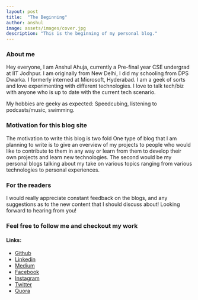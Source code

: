 ```yaml
---
layout: post
title:  "The Beginning"
author: anshul
image: assets/images/cover.jpg
description: "This is the beginning of my personal blog."
---
```


### About me
Hey everyone, I am Anshul Ahuja, currently a Pre-final year CSE undergrad at IIT Jodhpur.
I am originally from New Delhi, I did my schooling from DPS Dwarka.
I formerly interned at Microsoft, Hyderabad.
I am a geek of sorts and love experimenting with different technologies.
I love to talk tech/biz with anyone who is up to date with the current tech scenario.

My hobbies are geeky as expected: Speedcubing, listening to podcasts/music, swimming. 


### Motivation for this blog site
The motivation to write this blog is two fold
One type of blog that I am planning to write is to give an overview of my projects to people who would like to contribute to them in any way or learn from them to develop their own projects and learn new technologies.
The second would be my personal blogs talking about my take on various topics ranging from various technologies to personal experiences.

### For the readers
I would really appreciate constant feedback on the blogs, and any suggestions as to the new content that I should discuss about!
Looking forward to hearing from you!

### Feel free to follow me and checkout my work 

#### Links:
* [Github](https://github.com/anshulahuja98)
* [Linkedin](https://www.linkedin.com/in/anshul-ahuja/)
* [Medium](https://medium.com/@anshul.ahu)
* [Facebook](https://www.facebook.com/AnshulAhuja1998)
* [Instagram](https://www.instagram.com/__anshul_ahuja/)
* [Twitter](https://twitter.com/anshulahuja1998)
* [Quora](https://www.quora.com/profile/Anshul-Ahuja-1)



